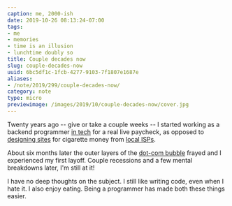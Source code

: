 ```yaml
---
caption: me, 2000-ish
date: 2019-10-26 08:13:24-07:00
tags:
- me
- memories
- time is an illusion
- lunchtime doubly so
title: Couple decades now
slug: couple-decades-now
uuid: 6bc5df1c-1fcb-4277-9103-7f1807e1687e
aliases:
- /note/2019/299/couple-decades-now/
category: note
type: micro
previewimage: /images/2019/10/couple-decades-now/cover.jpg
---
```

Twenty years ago -- give or take a couple weeks -- I started working as a backend programmer [in tech][] for a
real live paycheck, as opposed to [designing sites][] for cigarette money from [local ISPs][].

[in tech]: https://web.archive.org/web/20001018153353/http://www.cmiworldwide.com/
[designing sites]: https://web.archive.org/web/19980703072855/http://www.plazma.net/
[local ISPs]: http://l7.net/

About six months later the outer layers of the [dot-com bubble][] frayed and I
experienced my first layoff. Couple recessions and a few mental breakdowns later, I'm still at it!

[dot-com bubble]: https://ideas.ted.com/an-eye-opening-look-at-the-dot-com-bubble-of-2000-and-how-it-shapes-our-lives-today/

I have no deep thoughts on the subject. I still like writing code, even when I hate it. I also enjoy eating.
Being a programmer has made both these things easier.